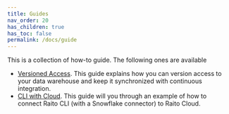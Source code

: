 ```yaml
---
title: Guides
nav_order: 20
has_children: true
has_toc: false
permalink: /docs/guide
---
```


This is a collection of how-to guide. The following ones are available
* [Versioned Access](/docs/guide/access). This guide explains how you can version access to your data warehouse and keep it synchronized with continuous integration.
* [CLI with Cloud](/docs/guide/cloud). This guide will you through an example of how to connect Raito CLI (with a Snowflake connector) to Raito Cloud. 